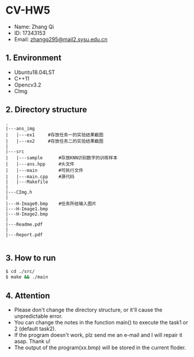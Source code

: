 # CV-HW5

- Name: Zhang Qi
- ID: 17343153
- Email: zhangq295@mail2.sysu.edu.cn

## 1. Environment
- Ubuntu18.04LST
- C++11
- Opencv3.2
- CImg

## 2. Directory structure
```
.
|---ans_img
|   |---ex1     #存放任务一的实验结果截图
|   |---ex2     #存放任务二的实验结果截图
|
|---src
|   |---sample      #存放KNN识别数字的训练样本
|   |---ans.hpp     #头文件
|   |---main        #可执行文件
|   |---main.cpp    #源代码
|   |---Makefile    
|
|---CImg.h
|
|---H-Image0.bmp    #任务所给输入图片
|---H-Image1.bmp
|---H-Image2.bmp
|
|---Readme.pdf
|
|---Report.pdf
             
```

## 3. How to run
```bash
$ cd ./src/
$ make && ./main
```

## 4. Attention
- Please don't change the directory structure, or it'll cause the unpredictable error.
- You can change the notes in the function main() to execute the task1 or 2 (default task2).
- If the program doesn't work, plz send me an e-mail and I will repair it asap. Thank u!
- The output of the program(xx.bmp) will be stored in the current floder.